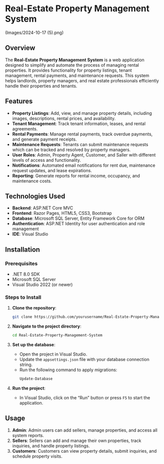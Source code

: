 # Real-Estate Property Management System
(Images/2024-10-17 (5).png)

## Overview

The **Real-Estate Property Management System** is a web application designed to simplify and automate the process of managing rental properties. It provides functionality for property listings, tenant management, rental payments, and maintenance requests. This system helps landlords, property managers, and real estate professionals efficiently handle their properties and tenants.

## Features

- **Property Listings**: Add, view, and manage property details, including images, descriptions, rental prices, and availability.
- **Tenant Management**: Track tenant information, leases, and rental agreements.
- **Rental Payments**: Manage rental payments, track overdue payments, and generate payment receipts.
- **Maintenance Requests**: Tenants can submit maintenance requests which can be tracked and resolved by property managers.
- **User Roles**: Admin, Property Agent, Customer, and Saller with different levels of access and functionality.
- **Notifications**: Automated email notifications for rent due, maintenance request updates, and lease expirations.
- **Reporting**: Generate reports for rental income, occupancy, and maintenance costs.

## Technologies Used

- **Backend**: ASP.NET Core MVC
- **Frontend**: Razor Pages, HTML5, CSS3, Bootstrap
- **Database**: Microsoft SQL Server, Entity Framework Core for ORM
- **Authentication**: ASP.NET Identity for user authentication and role management
- **IDE**: Visual Studio

## Installation

### Prerequisites

- .NET 8.0 SDK
- Microsoft SQL Server
- Visual Studio 2022 (or newer)

### Steps to Install

1. **Clone the repository**:
    ```bash
    git clone https://github.com/yourusername/Real-Estate-Property-Management-System.git
    ```

2. **Navigate to the project directory**:
    ```bash
    cd Real-Estate-Property-Management-System
    ```

3. **Set up the database**:
    - Open the project in Visual Studio.
    - Update the `appsettings.json` file with your database connection string.
    - Run the following command to apply migrations:
      ```bash
      Update-Database
      ```

4. **Run the project**:
    - In Visual Studio, click on the “Run” button or press `F5` to start the application.


## Usage

1. **Admin**: Admin users can add sellers, manage properties, and access all system reports.
2. **Sellers**: Sellers can add and manage their own properties, track inquiries, and handle property listings.
3. **Customers**: Customers can view property details, submit inquiries, and schedule property visits.



